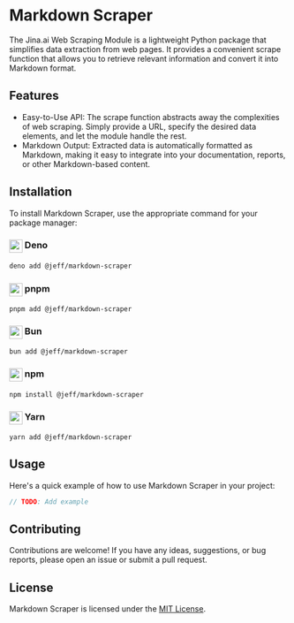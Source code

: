 # Markdown Scraper

The Jina.ai Web Scraping Module is a lightweight Python package that simplifies data extraction from web pages. It provides a convenient scrape function that allows you to retrieve relevant information and convert it into Markdown format.

## Features

- Easy-to-Use API: The scrape function abstracts away the complexities of web scraping. Simply provide a URL, specify the desired data elements, and let the module handle the rest.
- Markdown Output: Extracted data is automatically formatted as Markdown, making it easy to integrate into your documentation, reports, or other Markdown-based content.
 
## Installation

To install Markdown Scraper, use the appropriate command for your package manager:

### <img width="24" height="24" style="vertical-align:top" src="https://jsr.io/logos/deno.svg"> Deno

```sh
deno add @jeff/markdown-scraper
```

### <img width="24" height="24" style="vertical-align:top" src="https://jsr.io/logos/pnpm_textless.svg"> pnpm

```shell
pnpm add @jeff/markdown-scraper
```

### <img width="24" height="24" style="vertical-align:top" src="https://jsr.io/logos/bun.svg"> Bun

```shell
bun add @jeff/markdown-scraper
```

### <img width="24" height="24" style="vertical-align:top" src="https://jsr.io/logos/npm_textless.svg"> npm

```shell
npm install @jeff/markdown-scraper
```

### <img width="24" height="24" style="vertical-align:top" src="https://jsr.io/logos/yarn_textless.svg"> Yarn

```shell
yarn add @jeff/markdown-scraper
```

## Usage

Here's a quick example of how to use Markdown Scraper in your project:
```typescript
// TODO: Add example
```

## Contributing

Contributions are welcome! If you have any ideas, suggestions, or bug reports, please open an issue or submit a pull request.

## License

Markdown Scraper is licensed under the [MIT License](https://opensource.org/licenses/MIT).
